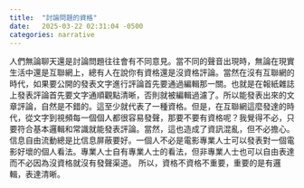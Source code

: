 ```yaml
---
title:  "討論問題的資格"
date:   2025-03-22 02:31:04 -0500
categories: narrative
---
```


人們無論聊天還是討論問題往往會有不同意見。當不同的聲音出現時，無論在現實生活中還是互聯網上，總有人在說你有資格還是沒資格評論。當然在沒有互聯網的時代，如果要公開的發表文字進行評論首先要通過編輯那一關。也就是在報紙雜誌上發表評論首先要文字通順觀點清晰，否則就被編輯過濾了。所以能發表出來的文章評論，自然是不錯的。這至少就代表了一種資格。但是，在互聯網這麼發達的時代，從文字到視頻每一個個人都很容易發聲，那要不要有資格呢？我覺得不必，只要符合基本邏輯和常識就能發表評論。當然，這也造成了資訊混亂，但不必擔心。信息自由流動總是比信息屏蔽要好。一個人不必是電影專業人士可以發表對一個電影好壞的個人看法。專業人士自有專業人士的看法，但非專業人士也可以自由表達而不必因為沒資格就沒有發聲渠道。
所以，資格不資格不重要，重要的是有邏輯，表達清晰。
